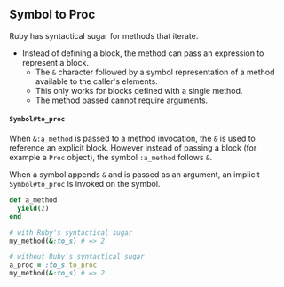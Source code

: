 ## Symbol to Proc

Ruby has syntactical sugar for methods that iterate.

- Instead of defining a block, the method can pass an expression to represent a block.
  - The `&` character followed by a symbol representation of a method available to the caller's elements.
  - This only works for blocks defined with a single method.
  - The method passed cannot require arguments.


#### `Symbol#to_proc`

When `&:a_method` is passed to a method invocation, the `&` is used to reference an explicit block.  However instead of passing a block (for example a `Proc` object), the symbol `:a_method` follows `&`.

When a symbol appends `&` and is passed as an argument, an implicit `Symbol#to_proc` is invoked on the symbol.

```ruby
def a_method
  yield(2)
end

# with Ruby's syntactical sugar
my_method(&:to_s) # => 2

# without Ruby's syntactical sugar
a_proc = :to_s.to_proc
my_method(&:to_s) # => 2
```
